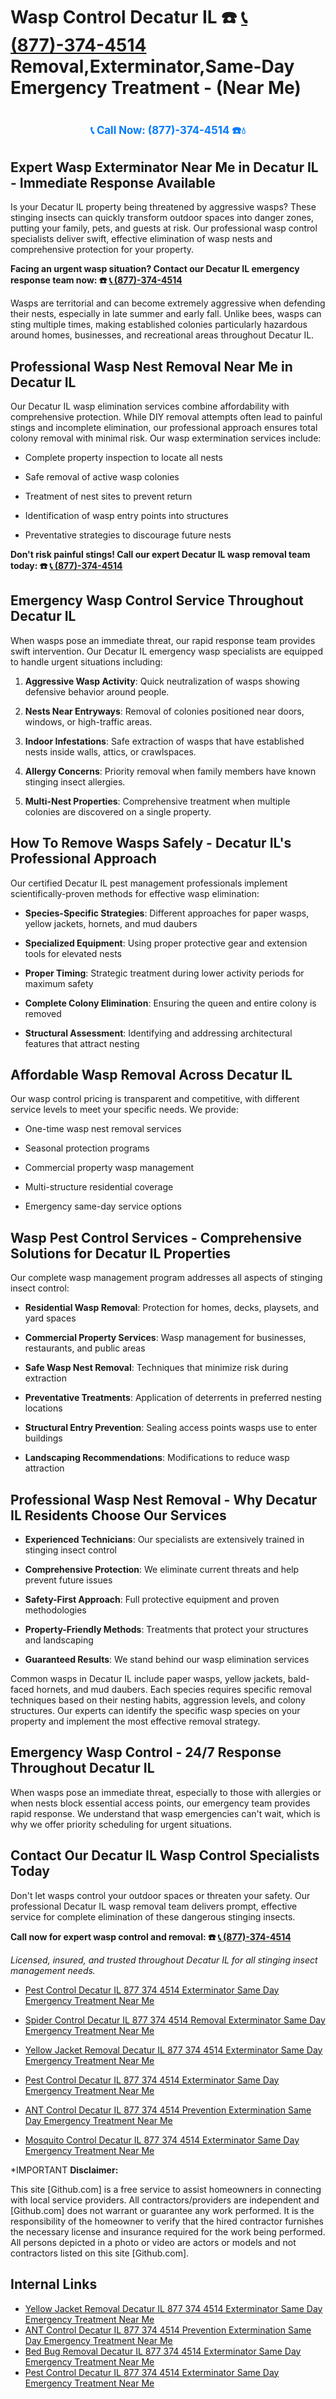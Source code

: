 # Wasp Control Decatur IL ☎️ [📞 (877)-374-4514](https://pest-control-4514.netlify.app) Removal,Exterminator,Same-Day Emergency Treatment - (Near Me) 
# 

<p align="center" style="font-size: 1.2em; font-weight: bold; margin: 20px 0;">
  <a href="https://pest-control-4514.netlify.app" target="_blank" style="color: #007BFF; text-decoration: none;">📞 Call Now: (877)-374-4514 ☎️💧</a>
</p>

## Expert Wasp Exterminator Near Me in Decatur IL - Immediate Response Available

Is your Decatur IL property being threatened by aggressive wasps? These stinging insects can quickly transform outdoor spaces into danger zones, putting your family, pets, and guests at risk. Our professional wasp control specialists deliver swift, effective elimination of wasp nests and comprehensive protection for your property.

**Facing an urgent wasp situation? Contact our Decatur IL emergency response team now: ☎️ [📞 (877)-374-4514](https://pest-control-4514.netlify.app)**

Wasps are territorial and can become extremely aggressive when defending their nests, especially in late summer and early fall. Unlike bees, wasps can sting multiple times, making established colonies particularly hazardous around homes, businesses, and recreational areas throughout Decatur IL.

## Professional Wasp Nest Removal Near Me in Decatur IL

Our Decatur IL wasp elimination services combine affordability with comprehensive protection. While DIY removal attempts often lead to painful stings and incomplete elimination, our professional approach ensures total colony removal with minimal risk. Our wasp extermination services include:

- Complete property inspection to locate all nests

- Safe removal of active wasp colonies

- Treatment of nest sites to prevent return

- Identification of wasp entry points into structures

- Preventative strategies to discourage future nests

**Don't risk painful stings! Call our expert Decatur IL wasp removal team today: ☎️ [📞 (877)-374-4514](https://pest-control-4514.netlify.app)**

## Emergency Wasp Control Service Throughout Decatur IL

When wasps pose an immediate threat, our rapid response team provides swift intervention. Our Decatur IL emergency wasp specialists are equipped to handle urgent situations including:

1. **Aggressive Wasp Activity**: Quick neutralization of wasps showing defensive behavior around people.

2. **Nests Near Entryways**: Removal of colonies positioned near doors, windows, or high-traffic areas.

3. **Indoor Infestations**: Safe extraction of wasps that have established nests inside walls, attics, or crawlspaces.

4. **Allergy Concerns**: Priority removal when family members have known stinging insect allergies.

5. **Multi-Nest Properties**: Comprehensive treatment when multiple colonies are discovered on a single property.

## How To Remove Wasps Safely - Decatur IL's Professional Approach

Our certified Decatur IL pest management professionals implement scientifically-proven methods for effective wasp elimination:

- **Species-Specific Strategies**: Different approaches for paper wasps, yellow jackets, hornets, and mud daubers

- **Specialized Equipment**: Using proper protective gear and extension tools for elevated nests

- **Proper Timing**: Strategic treatment during lower activity periods for maximum safety

- **Complete Colony Elimination**: Ensuring the queen and entire colony is removed

- **Structural Assessment**: Identifying and addressing architectural features that attract nesting

## Affordable Wasp Removal Across Decatur IL

Our wasp control pricing is transparent and competitive, with different service levels to meet your specific needs. We provide:

- One-time wasp nest removal services

- Seasonal protection programs

- Commercial property wasp management

- Multi-structure residential coverage

- Emergency same-day service options

## Wasp Pest Control Services - Comprehensive Solutions for Decatur IL Properties

Our complete wasp management program addresses all aspects of stinging insect control:

- **Residential Wasp Removal**: Protection for homes, decks, playsets, and yard spaces

- **Commercial Property Services**: Wasp management for businesses, restaurants, and public areas

- **Safe Wasp Nest Removal**: Techniques that minimize risk during extraction

- **Preventative Treatments**: Application of deterrents in preferred nesting locations

- **Structural Entry Prevention**: Sealing access points wasps use to enter buildings

- **Landscaping Recommendations**: Modifications to reduce wasp attraction

## Professional Wasp Nest Removal - Why Decatur IL Residents Choose Our Services

- **Experienced Technicians**: Our specialists are extensively trained in stinging insect control

- **Comprehensive Protection**: We eliminate current threats and help prevent future issues

- **Safety-First Approach**: Full protective equipment and proven methodologies

- **Property-Friendly Methods**: Treatments that protect your structures and landscaping

- **Guaranteed Results**: We stand behind our wasp elimination services

Common wasps in Decatur IL include paper wasps, yellow jackets, bald-faced hornets, and mud daubers. Each species requires specific removal techniques based on their nesting habits, aggression levels, and colony structures. Our experts can identify the specific wasp species on your property and implement the most effective removal strategy.

## Emergency Wasp Control - 24/7 Response Throughout Decatur IL

When wasps pose an immediate threat, especially to those with allergies or when nests block essential access points, our emergency team provides rapid response. We understand that wasp emergencies can't wait, which is why we offer priority scheduling for urgent situations.

## Contact Our Decatur IL Wasp Control Specialists Today

Don't let wasps control your outdoor spaces or threaten your safety. Our professional Decatur IL wasp removal team delivers prompt, effective service for complete elimination of these dangerous stinging insects.

**Call now for expert wasp control and removal: ☎️ [📞 (877)-374-4514](https://pest-control-4514.netlify.app)**

*Licensed, insured, and trusted throughout Decatur IL for all stinging insect management needs.*


- [Pest Control Decatur IL 877 374 4514 Exterminator Same Day Emergency Treatment Near Me](https://github.com/allyoucaneatsushiin/pest-control/blob/main/Pest-Control-Decatur-IL-877-374-4514-Exterminator-Same-Day-Emergency-Treatment-Near-Me.md)
- [Spider Control Decatur IL 877 374 4514 Removal Exterminator Same Day Emergency Treatment Near Me](https://github.com/allyoucaneatsushiin/pest-control/blob/main/Spider-Control-Decatur-IL-877-374-4514-Removal-Exterminator-Same-Day-Emergency-Treatment-Near-Me.md)
- [Yellow Jacket Removal Decatur IL 877 374 4514 Exterminator Same Day Emergency Treatment Near Me](https://github.com/allyoucaneatsushiin/pest-control/blob/main/Yellow-Jacket-Removal-Decatur-IL-877-374-4514-Exterminator-Same-Day-Emergency-Treatment-Near-Me.md)


- [Pest Control Decatur IL 877 374 4514 Exterminator Same Day Emergency Treatment Near Me](https://github.com/allyoucaneatsushiin/pest-control/blob/main/Pest-Control-Decatur-IL-877-374-4514-Exterminator-Same-Day-Emergency-Treatment-Near-Me.md)
- [ANT Control Decatur IL 877 374 4514 Prevention Extermination Same Day Emergency Treatment Near Me](https://github.com/allyoucaneatsushiin/pest-control/blob/main/ANT-Control-Decatur-IL-877-374-4514-Prevention-Extermination-Same-Day-Emergency-Treatment-Near-Me.md)
- [Mosquito Control Decatur IL 877 374 4514 Exterminator Same Day Emergency Treatment Near Me](https://github.com/allyoucaneatsushiin/pest-control/blob/main/Mosquito-Control-Decatur-IL-877-374-4514-Exterminator-Same-Day-Emergency-Treatment-Near-Me.md)


*IMPORTANT **Disclaimer:**  

This site [Github.com] is a free service to assist homeowners in connecting with local service providers. All contractors/providers are independent and [Github.com] does not warrant or guarantee any work performed. It is the responsibility of the homeowner to verify that the hired contractor furnishes the necessary license and insurance required for the work being performed. All persons depicted in a photo or video are actors or models and not contractors listed on this site [Github.com].


## Internal Links
- [Yellow Jacket Removal Decatur IL 877 374 4514 Exterminator Same Day Emergency Treatment Near Me](https://github.com/allyoucaneatsushiin/pest-control/blob/main/Yellow-Jacket-Removal-Decatur-IL-877-374-4514-Exterminator-Same-Day-Emergency-Treatment-Near-Me.md)
- [ANT Control Decatur IL 877 374 4514 Prevention Extermination Same Day Emergency Treatment Near Me](https://github.com/allyoucaneatsushiin/pest-control/blob/main/ANT-Control-Decatur-IL-877-374-4514-Prevention-Extermination-Same-Day-Emergency-Treatment-Near-Me.md)
- [Bed Bug Removal Decatur IL 877 374 4514 Exterminator Same Day Emergency Treatment Near Me](https://github.com/allyoucaneatsushiin/pest-control/blob/main/Bed-Bug-Removal-Decatur-IL-877-374-4514-Exterminator-Same-Day-Emergency-Treatment-Near-Me.md)
- [Pest Control Decatur IL 877 374 4514 Exterminator Same Day Emergency Treatment Near Me](https://github.com/allyoucaneatsushiin/pest-control/blob/main/Pest-Control-Decatur-IL-877-374-4514-Exterminator-Same-Day-Emergency-Treatment-Near-Me.md)
